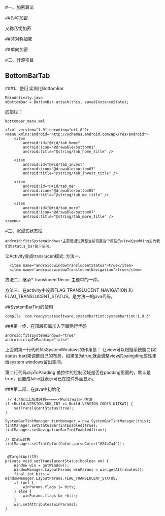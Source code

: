 #一、加密算法

##对称加密

又称私钥加密

##非对称加密


##单向加密

#二、开源项目

## BottomBarTab

###1、使用
实例化BottomBar
```
MainActivity.java
mBottomBar = BottomBar.attach(this, savedInstanceState);
```


底部栏：

```
bottombar_menu.xml

<?xml version="1.0" encoding="utf-8"?>
<menu xmlns:android="http://schemas.android.com/apk/res/android">
    <item
        android:id="@+id/tab_home"
        android:icon="@drawable/bottom01"
        android:title="@string/tab_home_title" />

    <item
        android:id="@+id/tab_invest"
        android:icon="@drawable/bottom03"
        android:title="@string/tab_invest_title" />

    <item
        android:id="@+id/tab_me"
        android:icon="@drawable/bottom05"
        android:title="@string/tab_me_title" />

    <item
        android:id="@+id/tab_more"
        android:icon="@drawable/bottom07"
        android:title="@string/tab_more_title" />
</menu>
```


#三、沉浸式状态栏


```
android:fitsSystemWindows:主要是通过调整当前设置这个属性的view的padding去为我们的status_bar留下空间。
```

让Activity变成translucen模式:
方法一、
```
  <item name="android:windowTranslucentStatus">true</item>
  <item name="android:windowTranslucentNavigation">true</item>
```

方法二、继承*.TranslucentDecor 主题中的一种。

方法三、在activity中设置FLAG_TRANSLUCENT_NAVIGATION 和 FLAG_TRANSLUCENT_STATUS。是方法一的java代码。


##SystemBarTint的使用

```
compile 'com.readystatesoftware.systembartint:systembartint:1.0.3'
```

###第一步，在顶层布局加入下面两行代码

```
android:fitsSystemWindows="true"
android:clipToPadding="false"
```

上面的第一行代码fitsSystemWindows的作用是： 
让view可以根据系统窗口(如status bar)来调整自己的布局，如果值为true,就会调整view的paingding属性来给system windows留出空间。

第二行代码clipToPadding 值控件的绘制区域是否在padding里面的，默认是true，设置成false就表示可已在控件外面显示。

###第二部、在java中初始化

```
 // 4.4及以上版本开启=====>在onCreate()方法
if (Build.VERSION.SDK_INT >= Build.VERSION_CODES.KITKAT) {
    setTranslucentStatus(true);
}

SystemBarTintManager tintManager = new SystemBarTintManager(this);
tintManager.setStatusBarTintEnabled(true);
tintManager.setNavigationBarTintEnabled(true);

// 自定义颜色
tintManager.setTintColor(Color.parseColor("#24b7a4"));


 @TargetApi(19)
private void setTranslucentStatus(boolean on) {
    Window win = getWindow();
    WindowManager.LayoutParams winParams = win.getAttributes();
    final int bits = WindowManager.LayoutParams.FLAG_TRANSLUCENT_STATUS;
    if (on) {
        winParams.flags |= bits;
    } else {
        winParams.flags &= ~bits;
    }
    win.setAttributes(winParams);
}
````

